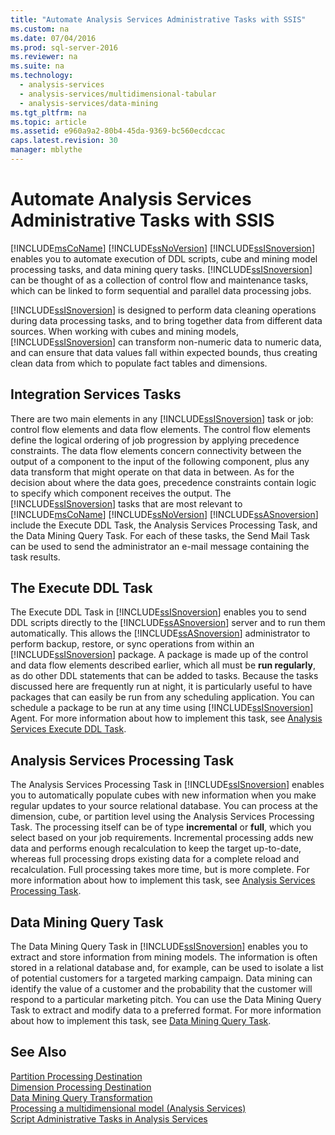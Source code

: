 ```yaml
---
title: "Automate Analysis Services Administrative Tasks with SSIS"
ms.custom: na
ms.date: 07/04/2016
ms.prod: sql-server-2016
ms.reviewer: na
ms.suite: na
ms.technology: 
  - analysis-services
  - analysis-services/multidimensional-tabular
  - analysis-services/data-mining
ms.tgt_pltfrm: na
ms.topic: article
ms.assetid: e960a9a2-80b4-45da-9369-bc560ecdccac
caps.latest.revision: 30
manager: mblythe
---
```

# Automate Analysis Services Administrative Tasks with SSIS
[!INCLUDE[msCoName](../../Topics/TopicNameContainA/includes/msCoName_md.md)] [!INCLUDE[ssNoVersion](../../Topics/TopicNameContainA/includes/ssNoVersion_md.md)] [!INCLUDE[ssISnoversion](../../Topics/TopicNameContainA/includes/ssISnoversion_md.md)] enables you to automate execution of DDL scripts, cube and mining model processing tasks, and data mining query tasks. [!INCLUDE[ssISnoversion](../../Topics/TopicNameContainA/includes/ssISnoversion_md.md)] can be thought of as a collection of control flow and maintenance tasks, which can be linked to form sequential and parallel data processing jobs.  
  
 [!INCLUDE[ssISnoversion](../../Topics/TopicNameContainA/includes/ssISnoversion_md.md)] is designed to perform data cleaning operations during data processing tasks, and to bring together data from different data sources. When working with cubes and mining models, [!INCLUDE[ssISnoversion](../../Topics/TopicNameContainA/includes/ssISnoversion_md.md)] can transform non-numeric data to numeric data, and can ensure that data values fall within expected bounds, thus creating clean data from which to populate fact tables and dimensions.  
  
## Integration Services Tasks  
 There are two main elements in any [!INCLUDE[ssISnoversion](../../Topics/TopicNameContainA/includes/ssISnoversion_md.md)] task or job: control flow elements and data flow elements. The control flow elements define the logical ordering of job progression by applying precedence constraints. The data flow elements concern connectivity between the output of a component to the input of the following component, plus any data transform that might operate on that data in between. As for the decision about where the data goes, precedence constraints contain logic to specify which component receives the output. The [!INCLUDE[ssISnoversion](../../Topics/TopicNameContainA/includes/ssISnoversion_md.md)] tasks that are most relevant to [!INCLUDE[msCoName](../../Topics/TopicNameContainA/includes/msCoName_md.md)] [!INCLUDE[ssNoVersion](../../Topics/TopicNameContainA/includes/ssNoVersion_md.md)] [!INCLUDE[ssASnoversion](../../Topics/TopicNameContainA/includes/ssASnoversion_md.md)] include the Execute DDL Task, the Analysis Services Processing Task, and the Data Mining Query Task. For each of these tasks, the Send Mail Task can be used to send the administrator an e-mail message containing the task results.  
  
## The Execute DDL Task  
 The Execute DDL Task in [!INCLUDE[ssISnoversion](../../Topics/TopicNameContainA/includes/ssISnoversion_md.md)] enables you to send DDL scripts directly to the [!INCLUDE[ssASnoversion](../../Topics/TopicNameContainA/includes/ssASnoversion_md.md)] server and to run them automatically. This allows the [!INCLUDE[ssASnoversion](../../Topics/TopicNameContainA/includes/ssASnoversion_md.md)] administrator to perform backup, restore, or sync operations from within an [!INCLUDE[ssISnoversion](../../Topics/TopicNameContainA/includes/ssISnoversion_md.md)] package. A package is made up of the control and data flow elements described earlier, which all must be **run regularly**, as do other DDL statements that can be added to tasks. Because the tasks discussed here are frequently run at night, it is particularly useful to have packages that can easily be run from any scheduling application. You can schedule a package to be run at any time using [!INCLUDE[ssISnoversion](../../Topics/TopicNameContainA/includes/ssISnoversion_md.md)] Agent. For more information about how to implement this task, see [Analysis Services Execute DDL Task](../../Topics/TopicNameNotContainA/Analysis-Services-Execute-DDL-Task.md).  
  
## Analysis Services Processing Task  
 The Analysis Services Processing Task in [!INCLUDE[ssISnoversion](../../Topics/TopicNameContainA/includes/ssISnoversion_md.md)] enables you to automatically populate cubes with new information when you make regular updates to your source relational database. You can process at the dimension, cube, or partition level using the Analysis Services Processing Task. The processing itself can be of type **incremental** or **full**, which you select based on your job requirements. Incremental processing adds new data and performs enough recalculation to keep the target up-to-date, whereas full processing drops existing data for a complete reload and recalculation. Full processing takes more time, but is more complete. For more information about how to implement this task, see [Analysis Services Processing Task](../../Topics/TopicNameNotContainA/Analysis-Services-Processing-Task.md).  
  
## Data Mining Query Task  
 The Data Mining Query Task in [!INCLUDE[ssISnoversion](../../Topics/TopicNameContainA/includes/ssISnoversion_md.md)] enables you to extract and store information from mining models. The information is often stored in a relational database and, for example, can be used to isolate a list of potential customers for a targeted marking campaign. Data mining can identify the value of a customer and the probability that the customer will respond to a particular marketing pitch. You can use the Data Mining Query Task to extract and modify data to a preferred format. For more information about how to implement this task, see [Data Mining Query Task](../../Topics/TopicNameNotContainA/Data-Mining-Query-Task.md).  
  
## See Also  
 [Partition Processing Destination](../../Topics/TopicNameNotContainA/Partition-Processing-Destination.md)   
 [Dimension Processing Destination](../../Topics/TopicNameNotContainA/Dimension-Processing-Destination.md)   
 [Data Mining Query Transformation](../../Topics/TopicNameNotContainA/Data-Mining-Query-Transformation.md)   
 [Processing a multidimensional model (Analysis Services)](../../Topics/TopicNameContainA/Processing-a-multidimensional-model--Analysis-Services-.md)   
 [Script Administrative Tasks in Analysis Services](../../Topics/TopicNameNotContainA/Script-Administrative-Tasks-in-Analysis-Services.md)